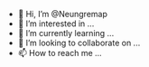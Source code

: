 - 👋 Hi, I’m @Neungremap
- 👀 I’m interested in ...
- 🌱 I’m currently learning ...
- 💞️ I’m looking to collaborate on ...
- 📫 How to reach me ...

<!---
Neungremap/Neungremap is a ✨ special ✨ repository because its `README.md` (this file) appears on your GitHub profile.
You can click the Preview link to take a look at your changes.
--->
